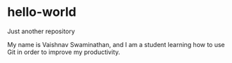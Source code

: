 # hello-world
Just another repository

My name is Vaishnav Swaminathan, and I am a student learning how to use Git in order to improve my productivity.
